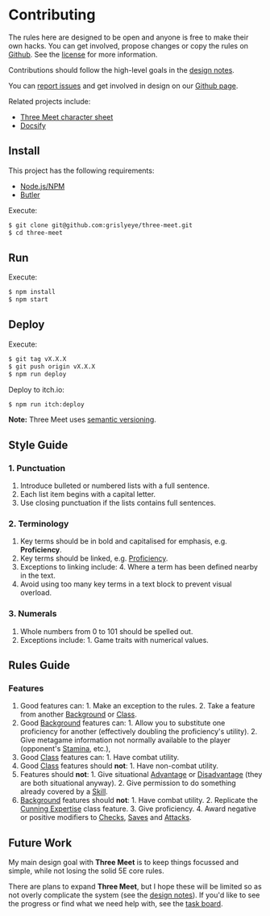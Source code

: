 # Contributing

The rules here are designed to be open and anyone is free to make their own hacks. You can get involved, propose changes or copy the rules on [Github](https://github.com/grislyeye/three-meet). See the [license](license.md) for more information.

Contributions should follow the high-level goals in the [design notes](design-notes.md).

You can [report issues](https://github.com/grislyeye/three-meet/issues/new) and get involved in design on our [Github page](https://github.com/grislyeye/three-meet).

Related projects include:

  + [Three Meet character sheet](https://github.com/grislyeye/three-meet-char-sheet)
  + [Docsify](https://docsify.js.org)

## Install

This project has the following requirements:

  * [Node.js/NPM](https://docs.npmjs.com/downloading-and-installing-node-js-and-npm)
  * [Butler](https://itch.io/docs/butler/installing.html)

Execute:

```sh
$ git clone git@github.com:grislyeye/three-meet.git
$ cd three-meet
```

## Run

Execute:

```sh
$ npm install
$ npm start
```

## Deploy

Execute:

```sh
$ git tag vX.X.X
$ git push origin vX.X.X
$ npm run deploy
```

Deploy to itch.io:

```sh
$ npm run itch:deploy
```

**Note:** Three Meet uses [semantic versioning](https://semver.org/).

## Style Guide

### 1. Punctuation

  1. Introduce bulleted or numbered lists with a full sentence.
  2. Each list item begins with a capital letter.
  3. Use closing punctuation if the lists contains full sentences.

### 2. Terminology

  1. Key terms should be in bold and capitalised for emphasis, e.g. **Proficiency**.
  2. Key terms should be linked, e.g. [Proficiency](pages/rules/proficiency).
  3. Exceptions to linking include:
    4. Where a term has been defined nearby in the text.
  3. Avoid using too many key terms in a text block to prevent visual overload.

### 3. Numerals

  1. Whole numbers from 0 to 101 should be spelled out.
  2. Exceptions include:
    1. Game traits with numerical values.

## Rules Guide

### Features

  1. Good features can:
    1. Make an exception to the rules.
    2. Take a feature from another [Background](pages/backgrounds/index.md) or [Class](pages/classes/index.md).
  1. Good [Background](pages/backgrounds/index.md) features can:
    1. Allow you to substitute one proficiency for another (effectively doubling the proficiency's utility).
    2. Give metagame information not normally available to the player (opponent's [Stamina](), etc.),
  1. Good [Class](pages/backgrounds/index.md) features can:
    1. Have combat utility.
  1. Good [Class](pages/backgrounds/index.md) features should **not**:
    1. Have non-combat utility.
  1. Features should **not**:
    1. Give situational [Advantage](pages/rules/advantage.md) or [Disadvantage](pages/rules/advantage.md) (they are both situational anyway).
    2. Give permission to do something already covered by a [Skill](pages/characters/skills.md).
  1. [Background](pages/backgrounds/index.md) features should **not**:
    1. Have combat utility.
    2. Replicate the [Cunning Expertise](pages/classes/cunning.md#expertise) class feature.
    3. Give proficiency.
    4. Award negative or positive modifiers to [Checks](), [Saves]() and [Attacks]().

## Future Work

My main design goal with **Three Meet** is to keep things focussed and simple, while not losing the solid 5E core rules.

There are plans to expand **Three Meet**, but I hope these will be limited so as not overly complicate the system (see the [design notes](design-notes.md)). If you'd like to see the progress or find what we need help with, see the [task board](https://github.com/orgs/grislyeye/projects/1).
